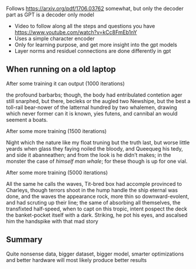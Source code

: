 Follows https://arxiv.org/pdf/1706.03762 somewhat, but only the decoder part as GPT is a decoder only model

- Video to follow along all the steps and questions you have https://www.youtube.com/watch?v=kCc8FmEb1nY
- Uses a simple character encoder
- Only for learning purpose, and get more insight into the gpt models
- Layer norms and residuel connections are done differently in gpt

## When running on a old laptop

After some training it can output (1000 iterations)

the profound barbarbs; though, the body had entribulated contetion ager
still snarphed, but there, becleks or the augled two Newshipe, but the
best a toll-rail bear-nower of the latternal hundred by two whalemen,
drawing which never former can it is known, yies futens, and cannibal
an would seement a boats.

After some more training (1500 iterations)

Night which the nature like my float truning but the truth last, but worse
little yeards when glass they faying noiled the bloody, and Queequeg his
tedy, and side it abanneathen; and from the look is he didn’t makes; in
the monster the case of _himself man whale_; for these though is up for
one vial.

After some more training (5000 iterations)

All the same he calls the waves, Tit-bred box had accomple
provinced to Charleys, though terrors shoot in the hump handle the ship
eternal was done, and the waves the appearance rock, more thin so
downward-evolent, and had scruting up their line; the same of absorbing all
themselves, the transfixted half-speed, when to capt on this tropic,
intent pospect the deck the banket-pocket itself with a dark. Striking,
he pot his eyes, and ascalsed him the handspike with that mad story

## Summary
Quite nonsense data, bigger dataset, bigger model, smarter optimizations and better hardware will most likely produce better results
